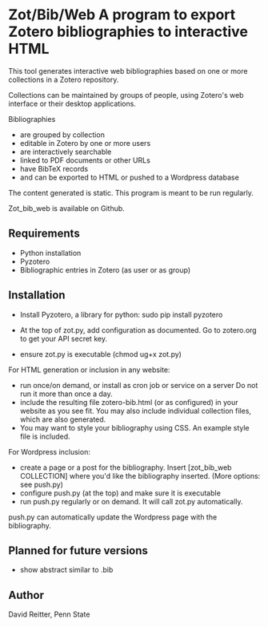 Zot/Bib/Web
A program to export Zotero bibliographies to interactive HTML
===========

This tool generates interactive web bibliographies based on one or
more collections in a Zotero repository.

Collections can be maintained by groups of people, using Zotero's web
interface or their desktop applications.


Bibliographies
- are grouped by collection
- editable in Zotero by one or more users
- are interactively searchable
- linked to PDF documents or other URLs
- have BibTeX records
- and can be exported to HTML or pushed to a Wordpress database

The content generated is static.  This program is meant to 
be run regularly.  

Zot_bib_web is available on Github.


Requirements
-----------------------------------------
- Python installation
- Pyzotero
- Bibliographic entries in Zotero (as user or as group)


Installation
-----------------------------------------

- Install Pyzotero, a library for python:
  sudo pip install pyzotero
  
- At the top of zot.py, add configuration as documented.
  Go to zotero.org to get your API secret key.

- ensure zot.py is executable (chmod ug+x zot.py)

For HTML generation or inclusion in any website:
- run once/on demand, or install as cron job or service on a server
  Do not run it more than once a day. 
- include the resulting file zotero-bib.html (or as configured) in
  your website as you see fit.  You may also include individual
  collection files, which are also generated.
- You may want to style your bibliography using CSS.  An example style
  file is included.

For Wordpress inclusion:
- create a page or a post for the bibliography. Insert
  [zot_bib_web COLLECTION] where you'd like the bibliography
  inserted. (More options: see push.py)
- configure push.py (at the top) and make sure it is executable
- run push.py regularly or on demand.  It will call zot.py automatically.

push.py can automatically update the Wordpress page with the
bibliography.


Planned for future versions
-----------------------------------------

- show abstract similar to .bib


Author
-----------------------------------------
David Reitter, Penn State

